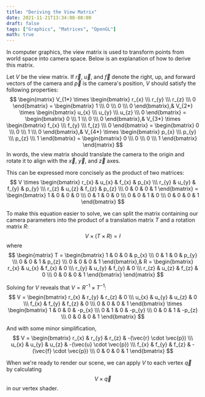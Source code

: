 ```yaml
---
title: "Deriving the View Matrix"
date: 2021-11-21T13:34:08-08:00
draft: false
tags: ["Graphics", "Matrices", "OpenGL"]
math: true
---
```


In computer graphics, the view matrix is used to transform points from
world space into camera space. Below is an explanation of how to derive this
matrix.

Let $V$ be the view matrix.
If $\vec{r}$, $\vec{u}$, and $\vec{f}$ denote the right, up, and forward
vectors of the camera and $\vec{p}$ is the camera's position, $V$ should
satisfy the following properties:
$$
    \begin{matrix}
        V_{1*} \times
        \begin{bmatrix}
            r_{x} \\\
            r_{y} \\\
            r_{z} \\\
            0
        \end{bmatrix}
        =
        \begin{bmatrix}
            1 \\\
            0 \\\
            0 \\\
            0
        \end{bmatrix},&
        V_{2*} \times
        \begin{bmatrix}
            u_{x} \\\
            u_{y} \\\
            u_{z} \\\
            0
        \end{bmatrix}
        =
        \begin{bmatrix}
            0 \\\
            1 \\\
            0 \\\
            0
        \end{bmatrix},&
        V_{3*} \times
        \begin{bmatrix}
            f_{x} \\\
            f_{y} \\\
            f_{z} \\\
            0
        \end{bmatrix}
        =
        \begin{bmatrix}
            0 \\\
            0 \\\
            1 \\\
            0
        \end{bmatrix},&
        V_{4*} \times
        \begin{bmatrix}
            p_{x} \\\
            p_{y} \\\
            p_{z} \\\
            1
        \end{bmatrix}
        =
        \begin{bmatrix}
            0 \\\
            0 \\\
            0 \\\
            1
        \end{bmatrix}
    \end{matrix}
$$
In words, the view matrix should translate the camera to the origin and rotate
it to align with the $\vec{x}$, $\vec{y}$, and $\vec{z}$ axes.

This can be expressed more concisely as the product of two matrices:
$$
    V \times
    \begin{bmatrix}
        r_{x} & u_{x} & f_{x} & p_{x} \\\
        r_{y} & u_{y} & f_{y} & p_{y} \\\
        r_{z} & u_{z} & f_{z} & p_{z} \\\
        0     & 0     & 0     & 1
    \end{bmatrix}
    =
    \begin{bmatrix}
        1 & 0 & 0 & 0 \\\
        0 & 1 & 0 & 0 \\\
        0 & 0 & 1 & 0 \\\
        0 & 0 & 0 & 1
    \end{bmatrix}
$$

To make this equation easier to solve, we can split the matrix containing our
camera parameters into the product of a translation matrix $T$ and a rotation
matrix $R$:
$$
    V \times (T \times R) = I
$$
where
$$
    \begin{matrix}
        T =
        \begin{bmatrix}
            1 & 0 & 0 & p_{x} \\\
            0 & 1 & 0 & p_{y} \\\
            0 & 0 & 1 & p_{z} \\\
            0 & 0 & 0 & 1
        \end{bmatrix},&
        R =
        \begin{bmatrix}
            r_{x} & u_{x} & f_{x} & 0 \\\
            r_{y} & u_{y} & f_{y} & 0 \\\
            r_{z} & u_{z} & f_{z} & 0 \\\
            0     & 0     & 0     & 1
        \end{bmatrix}
    \end{matrix}
$$

Solving for $V$ reveals that $V=R^{-1} \times T^{-1}$:
$$
    V =
    \begin{bmatrix}
        r_{x} & r_{y} & r_{z} & 0 \\\
        u_{x} & u_{y} & u_{z} & 0 \\\
        f_{x} & f_{y} & f_{z} & 0 \\\
        0     & 0     & 0     & 1
    \end{bmatrix}
    \times
    \begin{bmatrix}
        1 & 0 & 0 & -p_{x} \\\
        0 & 1 & 0 & -p_{y} \\\
        0 & 0 & 1 & -p_{z} \\\
        0 & 0 & 0 & 1
    \end{bmatrix}
$$

And with some minor simplification,
$$
    V
    =
    \begin{bmatrix}
        r_{x} & r_{y} & r_{z} & -(\vec{r} \cdot \vec{p}) \\\
        u_{x} & u_{y} & u_{z} & -(\vec{u} \cdot \vec{p}) \\\
        f_{x} & f_{y} & f_{z} & -(\vec{f} \cdot \vec{p}) \\\
        0     & 0     & 0     & 1
    \end{bmatrix}
$$

When we're ready to render our scene, we can apply $V$ to each vertex $\vec{q}$
by calculating
$$
    V \times \vec{q}
$$
in our vertex shader.

